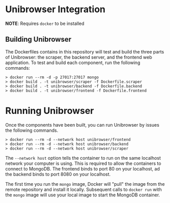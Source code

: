 # Unibrowser Integration

**NOTE**: Requires `docker` to be installed

## Building Unibrowser
The Dockerfiles contains in this repository will test and build the three parts of Unibrowser: the scraper, the backend server, and the frontend web application. To test and build each component, run the following commands:

```text
> docker run --rm -d -p 27017:27017 mongo
> docker build . -t unibrowser/scraper -f Dockerfile.scraper
> docker build . -t unibrowser/backend -f Dockerfile.backend
> docker build . -t unibrowser/frontend -f Dockerfile.frontend
```

# Running Unibrowser
Once the components have been built, you can run Unibrowser by issues the following commands.

```text
> docker run --rm -d --network host unibrowser/frontend
> docker run --rm -d --network host unibrowser/backend
> docker run --rm -d --network host unibrowser/scraper
```

The `--network host` option tells the container to run on the same localhost network your computer is using. This is required to allow the containers to connect to MongoDB. The frontend binds to port 80 on your localhost, ad the backend binds to port 8080 on your localhost.

The first time you run the `mongo` image, Docker will "pull" the image from the remote repository and install it locally. Subsequent calls to `docker run` with the `mongo` image will use your local image to start the MongoDB container.

